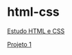 # html-css
<a href="https://pnmat.github.io/projeto1" target="_blank" rel="external">  Estudo HTML e CSS

<a href="https://pnmat.github.io/projeto1" target="_blank" rel="external"> Projeto 1
